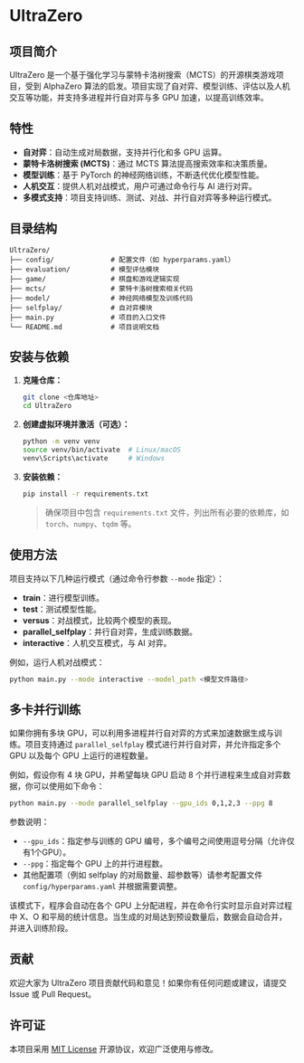 # UltraZero

## 项目简介

UltraZero 是一个基于强化学习与蒙特卡洛树搜索（MCTS）的开源棋类游戏项目，受到 AlphaZero 算法的启发。项目实现了自对弈、模型训练、评估以及人机交互等功能，并支持多进程并行自对弈与多 GPU 加速，以提高训练效率。

## 特性

- **自对弈**：自动生成对局数据，支持并行化和多 GPU 运算。
- **蒙特卡洛树搜索 (MCTS)**：通过 MCTS 算法提高搜索效率和决策质量。
- **模型训练**：基于 PyTorch 的神经网络训练，不断迭代优化模型性能。
- **人机交互**：提供人机对战模式，用户可通过命令行与 AI 进行对弈。
- **多模式支持**：项目支持训练、测试、对战、并行自对弈等多种运行模式。

## 目录结构

```
UltraZero/
├── config/              # 配置文件（如 hyperparams.yaml）
├── evaluation/          # 模型评估模块
├── game/                # 棋盘和游戏逻辑实现
├── mcts/                # 蒙特卡洛树搜索相关代码
├── model/               # 神经网络模型及训练代码
├── selfplay/            # 自对弈模块
├── main.py              # 项目的入口文件
└── README.md            # 项目说明文档
```

## 安装与依赖

1. **克隆仓库：**
   ```bash
   git clone <仓库地址>
   cd UltraZero
   ```

2. **创建虚拟环境并激活（可选）：**
   ```bash
   python -m venv venv
   source venv/bin/activate  # Linux/macOS
   venv\Scripts\activate     # Windows
   ```

3. **安装依赖：**
   ```bash
   pip install -r requirements.txt
   ```
   > 确保项目中包含 `requirements.txt` 文件，列出所有必要的依赖库，如 `torch`、`numpy`、`tqdm` 等。

## 使用方法

项目支持以下几种运行模式（通过命令行参数 `--mode` 指定）：

- **train**：进行模型训练。
- **test**：测试模型性能。
- **versus**：对战模式，比较两个模型的表现。
- **parallel_selfplay**：并行自对弈，生成训练数据。
- **interactive**：人机交互模式，与 AI 对弈。

例如，运行人机对战模式：
```bash
python main.py --mode interactive --model_path <模型文件路径>
```

## 多卡并行训练

如果你拥有多块 GPU，可以利用多进程并行自对弈的方式来加速数据生成与训练。项目支持通过 `parallel_selfplay` 模式进行并行自对弈，并允许指定多个 GPU 以及每个 GPU 上运行的进程数量。

例如，假设你有 4 块 GPU，并希望每块 GPU 启动 8 个并行进程来生成自对弈数据，你可以使用如下命令：

```bash
python main.py --mode parallel_selfplay --gpu_ids 0,1,2,3 --ppg 8
```

参数说明：  
- `--gpu_ids`：指定参与训练的 GPU 编号，多个编号之间使用逗号分隔（允许仅有1个GPU）。  
- `--ppg`：指定每个 GPU 上的并行进程数。  
- 其他配置项（例如 selfplay 的对局数量、超参数等）请参考配置文件 `config/hyperparams.yaml` 并根据需要调整。

该模式下，程序会自动在各个 GPU 上分配进程，并在命令行实时显示自对弈过程中 X、O 和平局的统计信息。当生成的对局达到预设数量后，数据会自动合并，并进入训练阶段。

## 贡献

欢迎大家为 UltraZero 项目贡献代码和意见！如果你有任何问题或建议，请提交 Issue 或 Pull Request。

## 许可证

本项目采用 [MIT License](LICENSE) 开源协议，欢迎广泛使用与修改。

